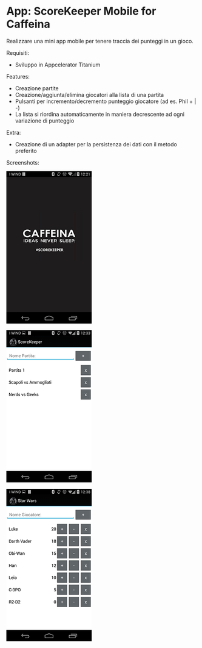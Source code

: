 # App: ScoreKeeper Mobile for Caffeina
Realizzare una mini app mobile per tenere traccia dei punteggi in un gioco.

Requisiti:
 - Sviluppo in Appcelerator Titanium 

Features:
 - Creazione partite
 - Creazione/aggiunta/elimina giocatori alla lista di una partita
 - Pulsanti per incremento/decremento punteggio giocatore  (ad es. Phil + | -)
 - La lista si riordina automaticamente in maniera decrescente ad ogni variazione di punteggio

Extra:
 - Creazione di un adapter per la persistenza dei dati con il metodo preferito

Screenshots:

![](https://raw.githubusercontent.com/alessandrocucci/ScoreKeeper/master/screen1.png)

![](https://raw.githubusercontent.com/alessandrocucci/ScoreKeeper/master/screen2.png)

![](https://raw.githubusercontent.com/alessandrocucci/ScoreKeeper/master/screen3.png)

